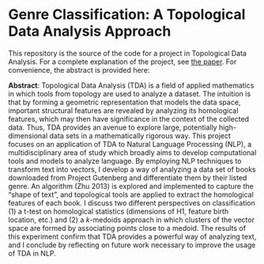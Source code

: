 # Genre Classification: A Topological Data Analysis Approach

This repository is the source of the code for a project in Topological Data Analysis. For a complete explanation of the project, see [the paper](https://github.com/kevin-shin/TopologyNLP/blob/master/GenreClassification_TDA_Approach.pdf). For convenience, the abstract is provided here: 

**Abstract**: Topological Data Analysis (TDA) is a field of applied mathematics in which tools from topology are used to analyze a dataset. The intuition is that by forming a geometric representation that models the data space, important structural features are revealed by analyzing its homological features, which may then have significance in the context of the collected data. Thus, TDA provides an avenue to explore large, potentially high-dimensional data sets in a mathematically rigorous way.
This project focuses on an application of TDA to Natural Language Processing (NLP), a multidisciplinary area of study which broadly aims to develop computational tools and models to analyze language. By employing NLP techniques to transform text into vectors, I develop a way of analyzing a data set of books downloaded from Project Gutenberg and differentiate them by their listed genre. An algorithm (Zhu 2013) is explored and implemented to capture the “shape of text”, and topological tools are applied to extract the homological features of each book. I discuss two different perspectives on classification (1) a t-test on homological statistics (dimensions of H1, feature birth location, etc.) and (2) a *k*-medoids approach in which clusters of the vector space are formed by associating points close to a medoid. The results of this experiment confirm that TDA provides a powerful way of analyzing text, and I conclude by reflecting on future work necessary to improve the usage of TDA in NLP.
